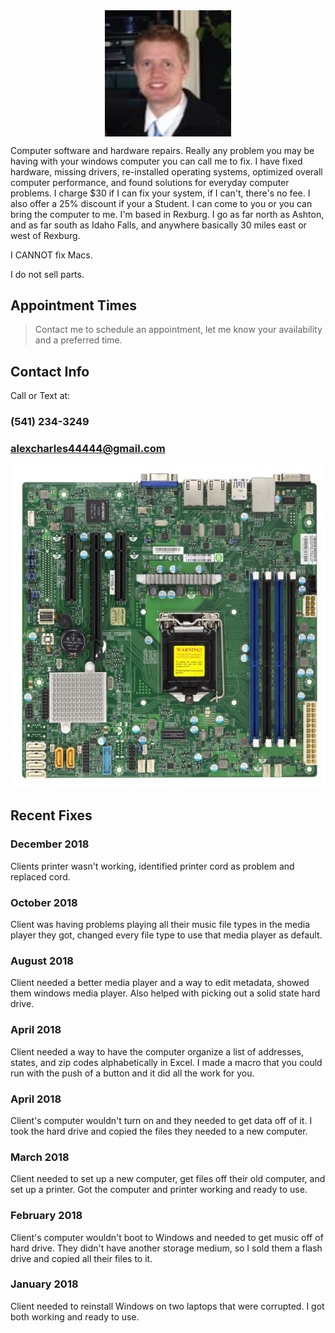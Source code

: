 <img src="Me 2.jpg" alt="hi" style="display:block; width:40%; height:40%; margin-left:auto; margin-right:auto;"/>

Computer software and hardware repairs. Really any problem you may be having with your windows computer you can call me to fix. I have fixed hardware, missing drivers, re-installed operating systems, optimized overall computer performance, and found solutions for everyday computer problems. I charge $30 if I can fix your system, if I can't, there's no fee. I also offer a 25% discount if your a Student. I can come to you or you can bring the computer to me. I'm based in Rexburg. I go as far north as Ashton, and as far south as Idaho Falls, and anywhere basically 30 miles east or west of Rexburg.

I CANNOT fix Macs.

I do not sell parts.

## Appointment Times
> Contact me to schedule an appointment, let me know your availability and a preferred time.

## Contact Info
Call or Text at:
### (541) 234-3249
### alexcharles44444@gmail.com

<img src="Motherboard.jpg" alt="hi" class="inline"/>

## Recent Fixes
### December 2018
Clients printer wasn't working, identified printer cord as problem and replaced cord.

### October 2018
Client was having problems playing all their music file types in the media player they got, changed every file type to use that media player as default.

### August 2018
Client needed a better media player and a way to edit metadata, showed them windows media player. Also helped with picking out a solid state hard drive.

### April 2018
Client needed a way to have the computer organize a list of addresses, states, and zip codes alphabetically in Excel. 
I made a macro that you could run with the push of a button and it did all the work for you.

### April 2018
Client's computer wouldn't turn on and they needed to get data off of it. I took the hard drive and copied the files
they needed to a new computer.

### March 2018
Client needed to set up a new computer, get files off their old computer, and set up a printer. Got the computer and
printer working and ready to use.

### February 2018
Client's computer wouldn't boot to Windows and needed to get music off of hard drive. They didn't have another 
storage medium, so I sold them a flash drive and copied all their files to it.

### January 2018
Client needed to reinstall Windows on two laptops that were corrupted. I got both working and ready to use.
